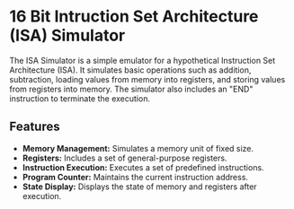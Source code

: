# 16 Bit Intruction Set Architecture (ISA) Simulator
The ISA Simulator is a simple emulator for a hypothetical Instruction Set Architecture (ISA). It simulates basic operations such as addition, subtraction, loading values from memory into registers, and storing values from registers into memory. The simulator also includes an "END" instruction to terminate the execution.

## Features
- **Memory Management:** Simulates a memory unit of fixed size.
- **Registers:** Includes a set of general-purpose registers.
- **Instruction Execution:** Executes a set of predefined instructions.
- **Program Counter:** Maintains the current instruction address.
- **State Display:** Displays the state of memory and registers after execution.
